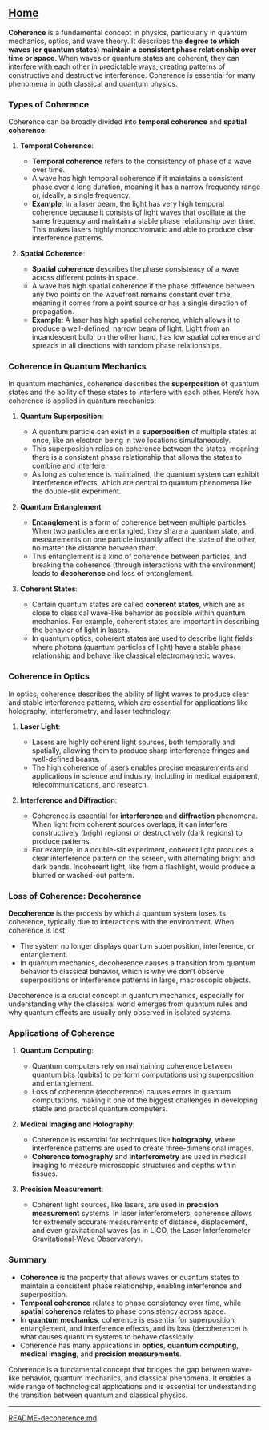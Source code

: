 [Home](https://t2m.io/VwvDcuw)
---

**Coherence** is a fundamental concept in physics, particularly in quantum mechanics, optics, and wave theory. It describes the **degree to which waves (or quantum states) maintain a consistent phase relationship over time or space**. When waves or quantum states are coherent, they can interfere with each other in predictable ways, creating patterns of constructive and destructive interference. Coherence is essential for many phenomena in both classical and quantum physics.

### Types of Coherence

Coherence can be broadly divided into **temporal coherence** and **spatial coherence**:

1. **Temporal Coherence**:
   - **Temporal coherence** refers to the consistency of phase of a wave over time.
   - A wave has high temporal coherence if it maintains a consistent phase over a long duration, meaning it has a narrow frequency range or, ideally, a single frequency.
   - **Example**: In a laser beam, the light has very high temporal coherence because it consists of light waves that oscillate at the same frequency and maintain a stable phase relationship over time. This makes lasers highly monochromatic and able to produce clear interference patterns.

2. **Spatial Coherence**:
   - **Spatial coherence** describes the phase consistency of a wave across different points in space.
   - A wave has high spatial coherence if the phase difference between any two points on the wavefront remains constant over time, meaning it comes from a point source or has a single direction of propagation.
   - **Example**: A laser has high spatial coherence, which allows it to produce a well-defined, narrow beam of light. Light from an incandescent bulb, on the other hand, has low spatial coherence and spreads in all directions with random phase relationships.

### Coherence in Quantum Mechanics

In quantum mechanics, coherence describes the **superposition** of quantum states and the ability of these states to interfere with each other. Here’s how coherence is applied in quantum mechanics:

1. **Quantum Superposition**:
   - A quantum particle can exist in a **superposition** of multiple states at once, like an electron being in two locations simultaneously.
   - This superposition relies on coherence between the states, meaning there is a consistent phase relationship that allows the states to combine and interfere.
   - As long as coherence is maintained, the quantum system can exhibit interference effects, which are central to quantum phenomena like the double-slit experiment.

2. **Quantum Entanglement**:
   - **Entanglement** is a form of coherence between multiple particles. When two particles are entangled, they share a quantum state, and measurements on one particle instantly affect the state of the other, no matter the distance between them.
   - This entanglement is a kind of coherence between particles, and breaking the coherence (through interactions with the environment) leads to **decoherence** and loss of entanglement.

3. **Coherent States**:
   - Certain quantum states are called **coherent states**, which are as close to classical wave-like behavior as possible within quantum mechanics. For example, coherent states are important in describing the behavior of light in lasers.
   - In quantum optics, coherent states are used to describe light fields where photons (quantum particles of light) have a stable phase relationship and behave like classical electromagnetic waves.

### Coherence in Optics

In optics, coherence describes the ability of light waves to produce clear and stable interference patterns, which are essential for applications like holography, interferometry, and laser technology:

1. **Laser Light**:
   - Lasers are highly coherent light sources, both temporally and spatially, allowing them to produce sharp interference fringes and well-defined beams.
   - The high coherence of lasers enables precise measurements and applications in science and industry, including in medical equipment, telecommunications, and research.

2. **Interference and Diffraction**:
   - Coherence is essential for **interference** and **diffraction** phenomena. When light from coherent sources overlaps, it can interfere constructively (bright regions) or destructively (dark regions) to produce patterns.
   - For example, in a double-slit experiment, coherent light produces a clear interference pattern on the screen, with alternating bright and dark bands. Incoherent light, like from a flashlight, would produce a blurred or washed-out pattern.

### Loss of Coherence: Decoherence

**Decoherence** is the process by which a quantum system loses its coherence, typically due to interactions with the environment. When coherence is lost:
- The system no longer displays quantum superposition, interference, or entanglement.
- In quantum mechanics, decoherence causes a transition from quantum behavior to classical behavior, which is why we don’t observe superpositions or interference patterns in large, macroscopic objects.

Decoherence is a crucial concept in quantum mechanics, especially for understanding why the classical world emerges from quantum rules and why quantum effects are usually only observed in isolated systems.

### Applications of Coherence

1. **Quantum Computing**:
   - Quantum computers rely on maintaining coherence between quantum bits (qubits) to perform computations using superposition and entanglement.
   - Loss of coherence (decoherence) causes errors in quantum computations, making it one of the biggest challenges in developing stable and practical quantum computers.

2. **Medical Imaging and Holography**:
   - Coherence is essential for techniques like **holography**, where interference patterns are used to create three-dimensional images.
   - **Coherence tomography** and **interferometry** are used in medical imaging to measure microscopic structures and depths within tissues.

3. **Precision Measurement**:
   - Coherent light sources, like lasers, are used in **precision measurement** systems. In laser interferometers, coherence allows for extremely accurate measurements of distance, displacement, and even gravitational waves (as in LIGO, the Laser Interferometer Gravitational-Wave Observatory).

### Summary

- **Coherence** is the property that allows waves or quantum states to maintain a consistent phase relationship, enabling interference and superposition.
- **Temporal coherence** relates to phase consistency over time, while **spatial coherence** relates to phase consistency across space.
- In **quantum mechanics**, coherence is essential for superposition, entanglement, and interference effects, and its loss (decoherence) is what causes quantum systems to behave classically.
- Coherence has many applications in **optics**, **quantum computing**, **medical imaging**, and **precision measurements**.

Coherence is a fundamental concept that bridges the gap between wave-like behavior, quantum mechanics, and classical phenomena. It enables a wide range of technological applications and is essential for understanding the transition between quantum and classical physics.


---

[README-decoherence.md](https://t2m.io/y5coL1B)
